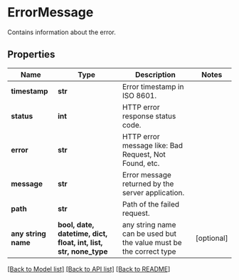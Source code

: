 # ErrorMessage

Contains information about the error.

## Properties
Name | Type | Description | Notes
------------ | ------------- | ------------- | -------------
**timestamp** | **str** | Error timestamp in ISO 8601. | 
**status** | **int** | HTTP error response status code. | 
**error** | **str** | HTTP error message like: Bad Request, Not Found, etc. | 
**message** | **str** | Error message returned by the server application. | 
**path** | **str** | Path of the failed request. | 
**any string name** | **bool, date, datetime, dict, float, int, list, str, none_type** | any string name can be used but the value must be the correct type | [optional]

[[Back to Model list]](../README.md#documentation-for-models) [[Back to API list]](../README.md#documentation-for-api-endpoints) [[Back to README]](../README.md)


